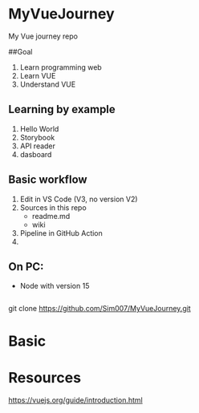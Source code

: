 # MyVueJourney
My Vue journey repo

##Goal
1) Learn programming web
2) Learn VUE
3) Understand VUE

## Learning by example
1) Hello World
2) Storybook
3) API reader
4) dasboard

## Basic workflow
1) Edit in VS Code (V3, no version V2)
2) Sources in this repo
   - readme.md
   - wiki
3) Pipeline in GitHub Action
4) 

## On PC:
- Node with version 15

``` node -- version
```

git clone https://github.com/Sim007/MyVueJourney.git 

# Basic

# Resources
https://vuejs.org/guide/introduction.html 
